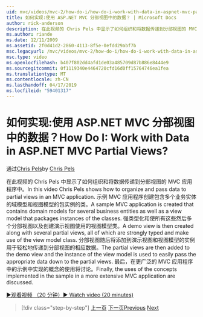 ```yaml
---
uid: mvc/videos/mvc-2/how-do-i/how-do-i-work-with-data-in-aspnet-mvc-partial-views
title: 如何实现:使用 ASP.NET MVC 分部视图中的数据？ | Microsoft Docs
author: rick-anderson
description: 在此视频的 Chris Pels 中显示了如何组织和将数据传递到分部视图的 MVC 应用程序中。 示例 MVC 应用程序创建包含域...
ms.author: riande
ms.date: 12/11/2009
ms.assetid: 2f0d41d2-2860-4113-8f5e-0efdd29abf7b
msc.legacyurl: /mvc/videos/mvc-2/how-do-i/how-do-i-work-with-data-in-aspnet-mvc-partial-views
msc.type: video
ms.openlocfilehash: b407f802dd4afd1de03a485709d87b886e8444e9
ms.sourcegitcommit: 0f1119340e4464720cfd16d0ff15764746ea1fea
ms.translationtype: MT
ms.contentlocale: zh-CN
ms.lasthandoff: 04/17/2019
ms.locfileid: "59401317"
---
```

# <a name="how-do-i-work-with-data-in-aspnet-mvc-partial-views"></a><span data-ttu-id="c5ea9-105">如何实现:使用 ASP.NET MVC 分部视图中的数据？</span><span class="sxs-lookup"><span data-stu-id="c5ea9-105">How Do I: Work with Data in ASP.NET MVC Partial Views?</span></span>

<span data-ttu-id="c5ea9-106">通过[Chris Pels](https://twitter.com/chrispels)</span><span class="sxs-lookup"><span data-stu-id="c5ea9-106">by [Chris Pels](https://twitter.com/chrispels)</span></span>

<span data-ttu-id="c5ea9-107">在此视频的 Chris Pels 中显示了如何组织和将数据传递到分部视图的 MVC 应用程序中。</span><span class="sxs-lookup"><span data-stu-id="c5ea9-107">In this video Chris Pels shows how to organize and pass data to partial views in an MVC application.</span></span> <span data-ttu-id="c5ea9-108">示例 MVC 应用程序创建包含多个业务实体的域模型和视图模型的包实例的类。</span><span class="sxs-lookup"><span data-stu-id="c5ea9-108">A sample MVC application is created that contains domain models for several business entities as well as a view model that packages instances of the classes.</span></span> <span data-ttu-id="c5ea9-109">强类型化和使所有这些然后多个分部视图以及创建演示视图使用的视图模型类。</span><span class="sxs-lookup"><span data-stu-id="c5ea9-109">A demo view is then created along with several partial views, all of which are strongly typed and make use of the view model class.</span></span> <span data-ttu-id="c5ea9-110">分部视图随后将添加到演示视图和视图模型的实例用于轻松地传递到分部视图的相应数据。</span><span class="sxs-lookup"><span data-stu-id="c5ea9-110">The partial views are then added to the demo view and the instance of the view model is used to easily pass the appropriate data down to the partial views.</span></span> <span data-ttu-id="c5ea9-111">最后，在更广泛的 MVC 应用程序中的示例中实现的概念的使用将讨论。</span><span class="sxs-lookup"><span data-stu-id="c5ea9-111">Finally, the uses of the concepts implemented in the sample in a more extensive MVC application are discussed.</span></span>

[<span data-ttu-id="c5ea9-112">&#9654;观看视频 （20 分钟）</span><span class="sxs-lookup"><span data-stu-id="c5ea9-112">&#9654; Watch video (20 minutes)</span></span>](https://channel9.msdn.com/Blogs/ASP-NET-Site-Videos/how-do-i-work-with-data-in-aspnet-mvc-partial-views)

> [!div class="step-by-step"]
> <span data-ttu-id="c5ea9-113">[上一页](how-do-i-return-json-formatted-data-for-an-ajax-call-in-an-aspnet-mvc-web-application.md)
> [下一页](how-do-i-implement-view-models-to-manage-data-for-aspnet-mvc-views.md)</span><span class="sxs-lookup"><span data-stu-id="c5ea9-113">[Previous](how-do-i-return-json-formatted-data-for-an-ajax-call-in-an-aspnet-mvc-web-application.md)
[Next](how-do-i-implement-view-models-to-manage-data-for-aspnet-mvc-views.md)</span></span>
